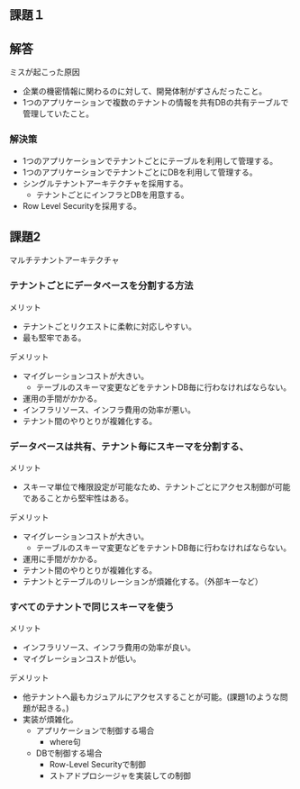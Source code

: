 ## 課題１
## 解答
ミスが起こった原因
- 企業の機密情報に関わるのに対して、開発体制がずさんだったこと。
- 1つのアプリケーションで複数のテナントの情報を共有DBの共有テーブルで管理していたこと。

### 解決策
- 1つのアプリケーションでテナントごとにテーブルを利用して管理する。
- 1つのアプリケーションでテナントごとにDBを利用して管理する。
- シングルテナントアーキテクチャを採用する。
  - テナントごとにインフラとDBを用意する。
- Row Level Securityを採用する。

## 課題2
マルチテナントアーキテクチャ

### テナントごとにデータベースを分割する方法

メリット
- テナントごとリクエストに柔軟に対応しやすい。
- 最も堅牢である。

デメリット
- マイグレーションコストが大きい。
  - テーブルのスキーマ変更などをテナントDB毎に行わなければならない。
- 運用の手間がかかる。
- インフラリソース、インフラ費用の効率が悪い。
- テナント間のやりとりが複雑化する。

### データベースは共有、テナント毎にスキーマを分割する、

メリット
- スキーマ単位で権限設定が可能なため、テナントごとにアクセス制御が可能であることから堅牢性はある。

デメリット
- マイグレーションコストが大きい。
  - テーブルのスキーマ変更などをテナントDB毎に行わなければならない。
- 運用に手間がかかる。
- テナント間のやりとりが複雑化する。
- テナントとテーブルのリレーションが煩雑化する。（外部キーなど）

### すべてのテナントで同じスキーマを使う
メリット
- インフラリソース、インフラ費用の効率が良い。
- マイグレーションコストが低い。

デメリット
- 他テナントへ最もカジュアルにアクセスすることが可能。(課題1のような問題が起きる。)
- 実装が煩雑化。
  - アプリケーションで制御する場合
    - where句
  - DBで制御する場合
    - Row-Level Securityで制御
    - ストアドプロシージャを実装しての制御



